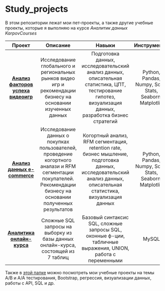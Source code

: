 # Study_projects
В этом репозитории лежат мои пет-проекты, а также другие учебные проекты, которые я выполняю на курсе *Аналитик данных KarpovCourses*

|      Проект        | Описание       | Навыки  | Инструменты |
|  :---:        |     :---:      |     :---:      | :---: |
| **[Анализ факторов успеха видеоигр](https://github.com/Khodzitcky-Vl/Data_analytics_projects/tree/khodzitcky/working_branch/Анализ%20факторов%20успеха%20видеоигр)** | Исследование глобального и региональных рынков видео игр и рекомендации бизнесу на основании изученных данных  | Подготовка данных, исследовательский анализ данных, описательная статистика, ЦПТ, тестирование гипотез, визуализация данных, разработка бизнес стратегий | Python, Pandas, Numpy, Scipy Stats, Seaborn, Matplotlib |
| **[Анализ данных e-commerce](https://github.com/Khodzitcky-Vl/Data_analytics_projects/tree/khodzitcky/working_branch/Анализ%20данных%20e-commerce)** | Исследование данных о покупках пользователей, проведение когортного аналази и RFM cегментации покупателей. Рекомендации бизнесу на основании полученных результатов | Когортный анализ, RFM сегментация, retention rate, бизнес мышление, подготовка данных, исследовательский анализ данных, описательная статистика, визуализация данных | Python, Pandas, Numpy, Scipy Stats, Seaborn, Matplotlib |
| **[Аналитика онлайн-курса](https://github.com/Khodzitcky-Vl/Data_analytics_projects/tree/khodzitcky/working_branch/Аналитика%20онлайн-курса)** | Cложные SQL запросы на выборку из базы данных онлайн-курса, состоящей из 7 таблиц | Базовый синтаксис SQL, сложные запросы SQL, оконные ф-ции, табличные выражения, UNION, работа с переменными | MySQL

Также в [этой папке](https://github.com/Khodzitcky-Vl/Data_analytics_projects/tree/khodzitcky/working_branch/Другие%20проекты%20KarpovCourses) можно посмотреть мои учебные проекты на темы A/B и A/A тестирования, Bootstrap, регрессия, визуализации данных, работы с API, SQL и др.
